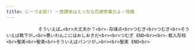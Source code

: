 ```yaml
---
title: にーづま部!! －放課後はえっちな花嫁修業だよ－攻略
---
```


                そういえば…<br>大丈夫か？<br>☆存储点<br>つむぎ<br>つむぎ<br>そういえば靴下が…<br>悪いわんこにはおしおきだ<br><br>つむぎ END<br><br>☆载入存档<br>聖美<br>聖美<br>そういえばパンツが…<br><br>聖美 END<br>
              
